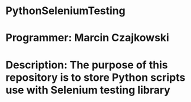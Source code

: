 # PythonSeleniumTesting
# Programmer: Marcin Czajkowski
# Description: The purpose of this repository is to store Python scripts use with Selenium testing library
